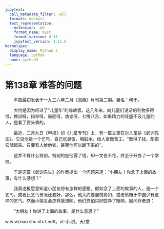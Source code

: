 ```yaml
---
jupytext:
  cell_metadata_filter: -all
  formats: md:myst
  text_representation:
    extension: .md
    format_name: myst
    format_version: 0.13
    jupytext_version: 1.11.5
kernelspec:
  display_name: Python 3
  language: python
  name: python3
---
```

# 第138章  难答的问题 

　　本篇最初发表于一九三六年二月《海燕》月刊第二期。署名：何干。 

　　大约是因为经过了“儿童年”的缘故罢，这几年来，向儿童们说话的刊物多得很，教训呀，指导呀，鼓励呀，劝谕呀，七嘴八舌，如果精力的旺盛不及儿童的人，是看了要头昏的。 

　　最近，二月九日《申报》的《儿童专刊》上，有一篇文章在对儿童讲《武训先生》。它说他是一个乞丐，自己吃臭饭，喝脏水，给人家做苦工，“做得了钱，却把它储起来。只要有人给他钱，甚至他可以跪下来的”。 

　　这并不算什么特别。特别的是他得了钱，却一文也不花，终至于开办了一个学校。 

　　于是这篇《武训先生》的作者提出一个问题来道：“小朋友！你念了上面的故事，有什么感想？” 

　　我真也极愿意知道小朋友将有怎样的感想。假如念了上面的故事的人，是一个乞丐，或者比乞丐景况还要好，那么，他大约要自愧弗如，或者愤慨于中国少有这样的乞丐。然而小朋友会怎样感想呢，他们恐怕只好圆睁了眼睛，回问作者道： 

　　“大朋友！你讲了上面的故事，是什么意思？” 

w w w/xiao shu otx t.nett。xt-小.说。天/堂 

